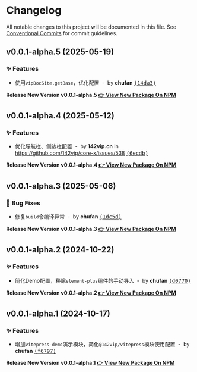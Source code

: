 # Changelog

All notable changes to this project will be documented in this file. See [Conventional Commits](https://conventionalcommits.org) for commit guidelines.

<!-- #region recent-alpha -->

## v0.0.1-alpha.5 (2025-05-19)

### ✨ Features

- 使用`vipDocSite.getBase`，优化配置 &nbsp;-&nbsp; by **chufan** [<samp>(14da3)</samp>](https://github.com/142vip/core-x/commit/14da378)

**Release New Version v0.0.1-alpha.5 [👉 View New Package On NPM](https://www.npmjs.com/package/vitepress-demo)**

## v0.0.1-alpha.4 (2025-05-12)

### ✨ Features

- 优化导航栏、侧边栏配置 &nbsp;-&nbsp; by **142vip.cn** in https://github.com/142vip/core-x/issues/538 [<samp>(6ecdb)</samp>](https://github.com/142vip/core-x/commit/6ecdb51)

**Release New Version v0.0.1-alpha.4 [👉 View New Package On NPM](https://www.npmjs.com/package/vitepress-demo)**

## v0.0.1-alpha.3 (2025-05-06)

### 🐛 Bug Fixes

- 修复`build`令编译异常 &nbsp;-&nbsp; by **chufan** [<samp>(1dc5d)</samp>](https://github.com/142vip/core-x/commit/1dc5d95)

**Release New Version v0.0.1-alpha.3 [👉 View New Package On NPM](https://www.npmjs.com/package/vitepress-demo)**

## v0.0.1-alpha.2 (2024-10-22)

### ✨ Features

- 简化Demo配置，移除`element-plus`组件的手动导入 &nbsp;-&nbsp; by **chufan** [<samp>(d0770)</samp>](https://github.com/142vip/core-x/commit/d07700c)

**Release New Version v0.0.1-alpha.2 [👉 View New Package On NPM](https://www.npmjs.com/package/vitepress-demo)**

## v0.0.1-alpha.1 (2024-10-17)

### ✨ Features

- 增加`vitepress-demo`演示模块，简化`@142vip/vitepress`模块使用配置 &nbsp;-&nbsp; by **chufan** [<samp>(f6797)</samp>](https://github.com/142vip/core-x/commit/f679759)

**Release New Version v0.0.1-alpha.1 [👉 View New Package On NPM](https://www.npmjs.com/package/vitepress-demo)**

<!-- #endregion recent-alpha -->
